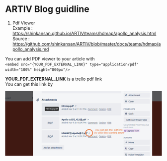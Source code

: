 # ARTIV Blog guidline

1. Pdf Viewer   
  Example :  https://shinkansan.github.io/ARTIV/teams/hdmap/apollo_analysis.html   
  Source : https://github.com/shinkansan/ARTIV/blob/master/docs/teams/hdmap/apollo_analysis.md
  
  You can add PDF viewer to your article with   
  `<embed src="{YOUR_PDF_EXTERNAL_LINK}" type="application/pdf" width="100%" height="800px"/>`
  
__YOUR_PDF_EXTERNAL_LINK__ is a trello pdf link   
You can get this link by 

  ![img](media/trello_link_help_2.jpg)
  
